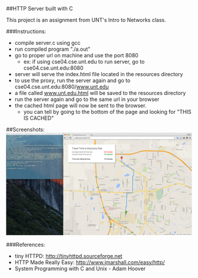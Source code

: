 ##HTTP Server built with C

This project is an assignment from UNT's Intro to Networks class.

###Instructions:
* compile server.c using gcc
* run compiled program "./a.out"
* go to proper url on machine and use the port 8080
	* ex: if using cse04.cse.unt.edu to run server, go to cse04.cse.unt.edu:8080
* server will serve the index.html file located in the resources directory
* to use the proxy, run the server again and go to cse04.cse.unt.edu:8080/www.unt.edu
* a file called www.unt.edu.html will be saved to the resources directory
* run the server again and go to the same url in your browser
* the cached html page will now be sent to the browser. 
	* you can tell by going to the bottom of the page and looking for "THIS IS CACHED"

##Screenshots:
![alt tag](https://raw.githubusercontent.com/caseycarroll42/simpleCserver/master/serve.index.file.png)


###References:
* tiny HTTPD: http://tinyhttpd.sourceforge.net
* HTTP Made Really Easy: http://www.jmarshall.com/easy/http/
* System Programming with C and Unix - Adam Hoover
